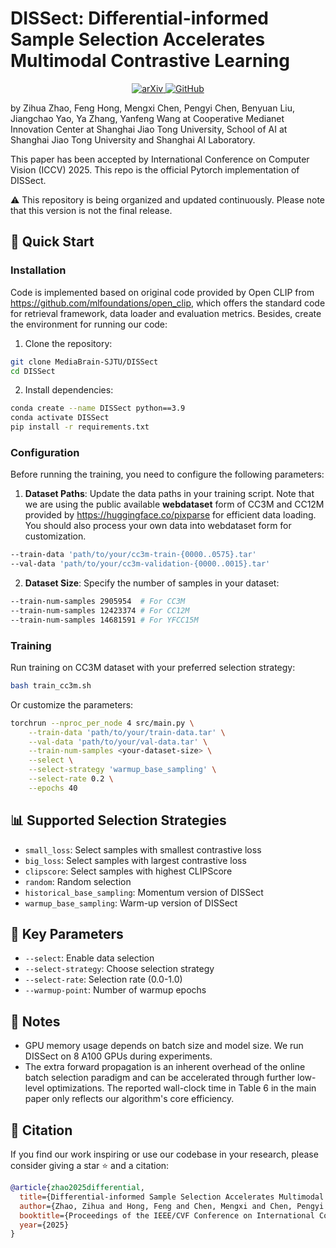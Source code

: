# DISSect: Differential-informed Sample Selection Accelerates Multimodal Contrastive Learning

<div align="center">   <a href="https://arxiv.org/abs/2507.12998">     <img src="https://img.shields.io/badge/arXiv-2507.12998-b31b1b" alt="arXiv">   </a>  
  <a href="https://github.com/MediaBrain-SJTU/DISSect">     <img src="https://img.shields.io/badge/GitHub-DISSect-brightgreen" alt="GitHub">   </a> </div>

by Zihua Zhao, Feng Hong, Mengxi Chen, Pengyi Chen, Benyuan Liu, Jiangchao Yao, Ya Zhang, Yanfeng Wang at Cooperative Medianet Innovation Center at Shanghai Jiao Tong University, School of AI at Shanghai Jiao Tong University and Shanghai AI Laboratory. 

This paper has been accepted by International Conference on Computer Vision (ICCV) 2025. This repo is the official Pytorch implementation of DISSect.

⚠️ This repository is being organized and updated continuously. Please note that this version is not the final release.

## 🚀 Quick Start

### Installation

Code is implemented based on original code provided by Open CLIP from https://github.com/mlfoundations/open_clip, which offers the standard code for retrieval framework, data loader and evaluation metrics. Besides, create the environment for running our code:

1. Clone the repository:

```bash
git clone MediaBrain-SJTU/DISSect
cd DISSect
```

2. Install dependencies:

```bash
conda create --name DISSect python==3.9
conda activate DISSect
pip install -r requirements.txt
```

### Configuration

Before running the training, you need to configure the following parameters:

1. **Dataset Paths**: Update the data paths in your training script. Note that we are using the public available **webdataset** form of CC3M and CC12M provided by https://huggingface.co/pixparse for efficient data loading. You should also process your own data into webdataset form for customization.

```bash
--train-data 'path/to/your/cc3m-train-{0000..0575}.tar'
--val-data 'path/to/your/cc3m-validation-{0000..0015}.tar'
```

2. **Dataset Size**: Specify the number of samples in your dataset:

```bash
--train-num-samples 2905954  # For CC3M
--train-num-samples 12423374 # For CC12M  
--train-num-samples 14681591 # For YFCC15M
```

### Training

Run training on CC3M dataset with your preferred selection strategy:

```bash
bash train_cc3m.sh
```

Or customize the parameters:

```bash
torchrun --nproc_per_node 4 src/main.py \
    --train-data 'path/to/your/train-data.tar' \
    --val-data 'path/to/your/val-data.tar' \
    --train-num-samples <your-dataset-size> \
    --select \
    --select-strategy 'warmup_base_sampling' \
    --select-rate 0.2 \
    --epochs 40
```

## 📊 Supported Selection Strategies

- `small_loss`: Select samples with smallest contrastive loss
- `big_loss`: Select samples with largest contrastive loss  
- `clipscore`: Select samples with highest CLIPScore
- `random`: Random selection
- `historical_base_sampling`: Momentum version of DISSect
- `warmup_base_sampling`: Warm-up version of DISSect

## 🔧 Key Parameters

- `--select`: Enable data selection
- `--select-strategy`: Choose selection strategy
- `--select-rate`: Selection rate (0.0-1.0)
- `--warmup-point`: Number of warmup epochs

## 📝 Notes

- GPU memory usage depends on batch size and model size. We run DISSect on 8 A100 GPUs during experiments.
- The extra forward propagation is an inherent overhead of the online batch selection paradigm and can be accelerated through further low-level optimizations. The reported wall-clock time in Table 6 in the main paper only reflects our algorithm's core efficiency.

## 🤝 Citation

If you find our work inspiring or use our codebase in your research, please consider giving a star ⭐ and a citation:

```bibtex
@article{zhao2025differential,
  title={Differential-informed Sample Selection Accelerates Multimodal Contrastive Learning},
  author={Zhao, Zihua and Hong, Feng and Chen, Mengxi and Chen, Pengyi and Liu, Benyuan and Yao, Jiangchao and Zhang, Ya and Wang, Yanfeng},
  booktitle={Proceedings of the IEEE/CVF Conference on International Conference on Computer Vision},
  year={2025}
}
```
